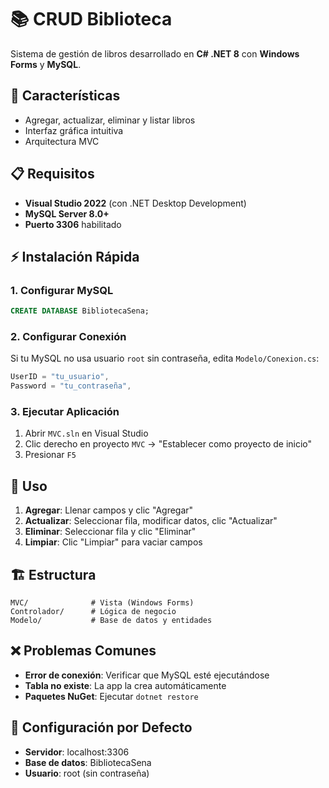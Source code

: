 # 📚 CRUD Biblioteca

Sistema de gestión de libros desarrollado en **C# .NET 8** con **Windows Forms** y **MySQL**.

## 🚀 Características

- Agregar, actualizar, eliminar y listar libros
- Interfaz gráfica intuitiva
- Arquitectura MVC

## 📋 Requisitos

- **Visual Studio 2022** (con .NET Desktop Development)
- **MySQL Server 8.0+**
- **Puerto 3306** habilitado

## ⚡ Instalación Rápida

### 1. Configurar MySQL
```sql
CREATE DATABASE BibliotecaSena;
```

### 2. Configurar Conexión
Si tu MySQL no usa usuario `root` sin contraseña, edita `Modelo/Conexion.cs`:
```csharp
UserID = "tu_usuario",
Password = "tu_contraseña",
```

### 3. Ejecutar Aplicación
1. Abrir `MVC.sln` en Visual Studio
2. Clic derecho en proyecto `MVC` → "Establecer como proyecto de inicio"
3. Presionar `F5`

## 📖 Uso

1. **Agregar**: Llenar campos y clic "Agregar"
2. **Actualizar**: Seleccionar fila, modificar datos, clic "Actualizar"  
3. **Eliminar**: Seleccionar fila y clic "Eliminar"
4. **Limpiar**: Clic "Limpiar" para vaciar campos

## 🏗️ Estructura

```
MVC/              # Vista (Windows Forms)
Controlador/      # Lógica de negocio
Modelo/           # Base de datos y entidades
```

## ❌ Problemas Comunes

- **Error de conexión**: Verificar que MySQL esté ejecutándose
- **Tabla no existe**: La app la crea automáticamente
- **Paquetes NuGet**: Ejecutar `dotnet restore`

## 🎯 Configuración por Defecto

- **Servidor**: localhost:3306
- **Base de datos**: BibliotecaSena
- **Usuario**: root (sin contraseña)
